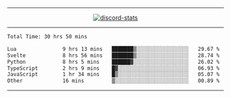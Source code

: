 <a href="https://www.github.com/ripavoid" target="_blank" rel="noreferrer">

-------

<div align='center'>
    <a href='https://discordapp.com/users/825178146797518881'>
        <img align='center' alt='discord-stats' src='https://api.discord-status.me/825178146797518881?nitro&boost=4&gradient=%231e0b1a%2C%23000000%2C%23000000%2C%23160316'></img>
    </a>
</div>

-------

<!--START_SECTION:waka-->

```txt
Total Time: 30 hrs 50 mins

Lua               9 hrs 13 mins   ███████▒░░░░░░░░░░░░░░░░░   29.67 %
Svelte            8 hrs 56 mins   ███████▒░░░░░░░░░░░░░░░░░   28.74 %
Python            8 hrs 5 mins    ██████▓░░░░░░░░░░░░░░░░░░   26.02 %
TypeScript        2 hrs 9 mins    █▓░░░░░░░░░░░░░░░░░░░░░░░   06.93 %
JavaScript        1 hr 34 mins    █▒░░░░░░░░░░░░░░░░░░░░░░░   05.07 %
Other             16 mins         ▒░░░░░░░░░░░░░░░░░░░░░░░░   00.89 %
```

<!--END_SECTION:waka-->

-------
